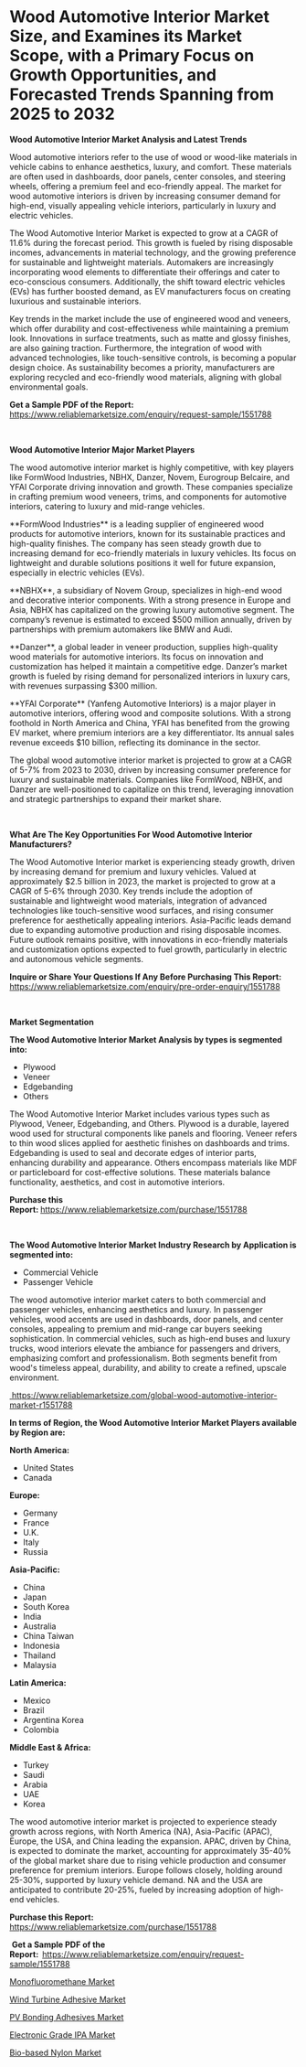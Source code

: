<p><h1>Wood Automotive Interior Market Size, and Examines its Market Scope, with a Primary Focus on Growth Opportunities, and Forecasted Trends Spanning from 2025 to 2032</h1></p><p><strong>Wood Automotive Interior Market Analysis and Latest Trends</strong></p>
<p><p>Wood automotive interiors refer to the use of wood or wood-like materials in vehicle cabins to enhance aesthetics, luxury, and comfort. These materials are often used in dashboards, door panels, center consoles, and steering wheels, offering a premium feel and eco-friendly appeal. The market for wood automotive interiors is driven by increasing consumer demand for high-end, visually appealing vehicle interiors, particularly in luxury and electric vehicles.</p><p>The Wood Automotive Interior Market is expected to grow at a CAGR of 11.6% during the forecast period. This growth is fueled by rising disposable incomes, advancements in material technology, and the growing preference for sustainable and lightweight materials. Automakers are increasingly incorporating wood elements to differentiate their offerings and cater to eco-conscious consumers. Additionally, the shift toward electric vehicles (EVs) has further boosted demand, as EV manufacturers focus on creating luxurious and sustainable interiors.</p><p>Key trends in the market include the use of engineered wood and veneers, which offer durability and cost-effectiveness while maintaining a premium look. Innovations in surface treatments, such as matte and glossy finishes, are also gaining traction. Furthermore, the integration of wood with advanced technologies, like touch-sensitive controls, is becoming a popular design choice. As sustainability becomes a priority, manufacturers are exploring recycled and eco-friendly wood materials, aligning with global environmental goals.</p></p>
<p><strong>Get a Sample PDF of the Report:&nbsp;</strong> <a href="https://www.reliablemarketsize.com/enquiry/request-sample/1551788?utm_campaign=2038&utm_medium=2&utm_source=Github&utm_content=ia&utm_term=23012025&utm_id=wood-automotive-interior">https://www.reliablemarketsize.com/enquiry/request-sample/1551788</a></p>
<p>&nbsp;</p>
<p><strong>Wood Automotive Interior Major Market Players</strong></p>
<p><p>The wood automotive interior market is highly competitive, with key players like FormWood Industries, NBHX, Danzer, Novem, Eurogroup Belcaire, and YFAI Corporate driving innovation and growth. These companies specialize in crafting premium wood veneers, trims, and components for automotive interiors, catering to luxury and mid-range vehicles.</p><p>**FormWood Industries** is a leading supplier of engineered wood products for automotive interiors, known for its sustainable practices and high-quality finishes. The company has seen steady growth due to increasing demand for eco-friendly materials in luxury vehicles. Its focus on lightweight and durable solutions positions it well for future expansion, especially in electric vehicles (EVs).</p><p>**NBHX**, a subsidiary of Novem Group, specializes in high-end wood and decorative interior components. With a strong presence in Europe and Asia, NBHX has capitalized on the growing luxury automotive segment. The company’s revenue is estimated to exceed $500 million annually, driven by partnerships with premium automakers like BMW and Audi.</p><p>**Danzer**, a global leader in veneer production, supplies high-quality wood materials for automotive interiors. Its focus on innovation and customization has helped it maintain a competitive edge. Danzer’s market growth is fueled by rising demand for personalized interiors in luxury cars, with revenues surpassing $300 million.</p><p>**YFAI Corporate** (Yanfeng Automotive Interiors) is a major player in automotive interiors, offering wood and composite solutions. With a strong foothold in North America and China, YFAI has benefited from the growing EV market, where premium interiors are a key differentiator. Its annual sales revenue exceeds $10 billion, reflecting its dominance in the sector.</p><p>The global wood automotive interior market is projected to grow at a CAGR of 5-7% from 2023 to 2030, driven by increasing consumer preference for luxury and sustainable materials. Companies like FormWood, NBHX, and Danzer are well-positioned to capitalize on this trend, leveraging innovation and strategic partnerships to expand their market share.</p></p>
<p>&nbsp;</p>
<p><strong>What Are The Key Opportunities For Wood Automotive Interior Manufacturers?</strong></p>
<p><p>The Wood Automotive Interior market is experiencing steady growth, driven by increasing demand for premium and luxury vehicles. Valued at approximately $2.5 billion in 2023, the market is projected to grow at a CAGR of 5-6% through 2030. Key trends include the adoption of sustainable and lightweight wood materials, integration of advanced technologies like touch-sensitive wood surfaces, and rising consumer preference for aesthetically appealing interiors. Asia-Pacific leads demand due to expanding automotive production and rising disposable incomes. Future outlook remains positive, with innovations in eco-friendly materials and customization options expected to fuel growth, particularly in electric and autonomous vehicle segments.</p></p>
<p><strong>Inquire or Share Your Questions If Any Before Purchasing This Report:</strong> <a href="https://www.reliablemarketsize.com/enquiry/pre-order-enquiry/1551788?utm_campaign=2038&utm_medium=2&utm_source=Github&utm_content=ia&utm_term=23012025&utm_id=wood-automotive-interior">https://www.reliablemarketsize.com/enquiry/pre-order-enquiry/1551788</a></p>
<p>&nbsp;</p>
<p><strong>Market Segmentation</strong></p>
<p><strong>The Wood Automotive Interior Market Analysis by types is segmented into:</strong></p>
<p><ul><li>Plywood</li><li>Veneer</li><li>Edgebanding</li><li>Others</li></ul></p>
<p><p>The Wood Automotive Interior Market includes various types such as Plywood, Veneer, Edgebanding, and Others. Plywood is a durable, layered wood used for structural components like panels and flooring. Veneer refers to thin wood slices applied for aesthetic finishes on dashboards and trims. Edgebanding is used to seal and decorate edges of interior parts, enhancing durability and appearance. Others encompass materials like MDF or particleboard for cost-effective solutions. These materials balance functionality, aesthetics, and cost in automotive interiors.</p></p>
<p><strong>Purchase this Report:&nbsp;</strong><a href="https://www.reliablemarketsize.com/purchase/1551788?utm_campaign=2038&utm_medium=2&utm_source=Github&utm_content=ia&utm_term=23012025&utm_id=wood-automotive-interior">https://www.reliablemarketsize.com/purchase/1551788</a></p>
<p>&nbsp;</p>
<p><strong>The Wood Automotive Interior Market Industry Research by Application is segmented into:</strong></p>
<p><ul><li>Commercial Vehicle</li><li>Passenger Vehicle</li></ul></p>
<p><p>The wood automotive interior market caters to both commercial and passenger vehicles, enhancing aesthetics and luxury. In passenger vehicles, wood accents are used in dashboards, door panels, and center consoles, appealing to premium and mid-range car buyers seeking sophistication. In commercial vehicles, such as high-end buses and luxury trucks, wood interiors elevate the ambiance for passengers and drivers, emphasizing comfort and professionalism. Both segments benefit from wood's timeless appeal, durability, and ability to create a refined, upscale environment.</p></p>
<p><a href="https://www.reliablemarketsize.com/global-wood-automotive-interior-market-r1551788?utm_campaign=2038&utm_medium=2&utm_source=Github&utm_content=ia&utm_term=23012025&utm_id=wood-automotive-interior">&nbsp;https://www.reliablemarketsize.com/global-wood-automotive-interior-market-r1551788</a></p>
<p><strong>In terms of Region, the Wood Automotive Interior Market Players available by Region are:</strong></p>
<p>
    <p> <strong> North America: </strong>
        <ul>
            <li>United States</li>
            <li>Canada</li>
        </ul>
        </p> 
    <p> <strong> Europe: </strong>
        <ul>
            <li>Germany</li>
            <li>France</li>
            <li>U.K.</li>
            <li>Italy</li>
            <li>Russia</li>
        </ul>
        </p> 
    <p> <strong> Asia-Pacific: </strong>
        <ul>
            <li>China</li>
            <li>Japan</li>
            <li>South Korea</li>
            <li>India</li>
            <li>Australia</li>
            <li>China Taiwan</li>
            <li>Indonesia</li>
            <li>Thailand</li>
            <li>Malaysia</li>
        </ul>
        </p> 
    <p> <strong> Latin America: </strong>
        <ul>
            <li>Mexico</li>
            <li>Brazil</li>
            <li>Argentina Korea</li>
            <li>Colombia</li>
        </ul>
        </p> 
    <p> <strong> Middle East & Africa: </strong>
        <ul>
            <li>Turkey</li>
            <li>Saudi</li>
            <li>Arabia</li>
            <li>UAE</li>
            <li>Korea</li>
        </ul>
    </p>
    </p>
<p><p>The wood automotive interior market is projected to experience steady growth across regions, with North America (NA), Asia-Pacific (APAC), Europe, the USA, and China leading the expansion. APAC, driven by China, is expected to dominate the market, accounting for approximately 35-40% of the global market share due to rising vehicle production and consumer preference for premium interiors. Europe follows closely, holding around 25-30%, supported by luxury vehicle demand. NA and the USA are anticipated to contribute 20-25%, fueled by increasing adoption of high-end vehicles.</p></p>
<p><strong>Purchase this Report: </strong><a href="https://www.reliablemarketsize.com/purchase/1551788?utm_campaign=2038&utm_medium=2&utm_source=Github&utm_content=ia&utm_term=23012025&utm_id=wood-automotive-interior">https://www.reliablemarketsize.com/purchase/1551788</a></p>
<p>&nbsp;<strong>Get a Sample PDF of the Report:&nbsp;&nbsp;</strong><a href="https://www.reliablemarketsize.com/enquiry/request-sample/1551788?utm_campaign=2038&utm_medium=2&utm_source=Github&utm_content=ia&utm_term=23012025&utm_id=wood-automotive-interior">https://www.reliablemarketsize.com/enquiry/request-sample/1551788</a></p>
<p><strong></strong></p>
<p><p><a href="https://www.linkedin.com/pulse/monofluoromethane-market-trends-projected-cagr-54-from-8dg0e?utm_campaign=2038&utm_medium=2&utm_source=Github&utm_content=ia&utm_term=23012025&utm_id=wood-automotive-interior">Monofluoromethane Market</a></p><p><a href="https://www.linkedin.com/pulse/wind-turbine-adhesive-market-forecast-2025-2032-anticipating-0f61f?utm_campaign=2038&utm_medium=2&utm_source=Github&utm_content=ia&utm_term=23012025&utm_id=wood-automotive-interior">Wind Turbine Adhesive Market</a></p><p><a href="https://www.linkedin.com/pulse/latest-forecast-shows-pv-bonding-adhesives-market-size-poised-52b1f?utm_campaign=2038&utm_medium=2&utm_source=Github&utm_content=ia&utm_term=23012025&utm_id=wood-automotive-interior">PV Bonding Adhesives Market</a></p><p><a href="https://www.linkedin.com/pulse/electronic-grade-ipa-market-size-trends-opportunities-challenges-vpdue?utm_campaign=2038&utm_medium=2&utm_source=Github&utm_content=ia&utm_term=23012025&utm_id=wood-automotive-interior">Electronic Grade IPA Market</a></p><p><a href="https://www.linkedin.com/pulse/bio-based-nylon-market-share-revenue-analysis-segment-forecasts-6erkc?utm_campaign=2038&utm_medium=2&utm_source=Github&utm_content=ia&utm_term=23012025&utm_id=wood-automotive-interior">Bio-based Nylon Market</a></p></p>